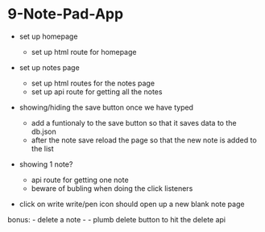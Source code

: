 # 9-Note-Pad-App

- set up homepage
    - set up html route for homepage

- set up notes page
    - set up html routes for the notes page
    - set up api route for getting all the notes

- showing/hiding the save button once we have typed
    - add a funtionaly to the save button so that it saves data to the db.json
    - after the note save reload the page so that the new note is added to the list

- showing 1 note?
     - api route for getting one note
     - beware of bubling when doing the click listeners 

- click on write write/pen icon should open up a new blank note page


bonus:
    - delete a note
    - 
    - plumb delete button to hit the delete api